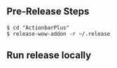 ## Pre-Release Steps

```shell
$ cd "ActionbarPlus"
$ release-wow-addon -r ~/.release
```

## Run release locally